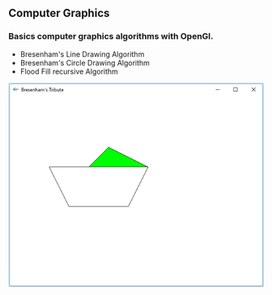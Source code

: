 ## Computer Graphics
### Basics computer graphics algorithms with OpenGl. 
* Bresenham's Line Drawing Algorithm
* Bresenham's Circle Drawing Algorithm
* Flood Fill recursive Algorithm

![GitHub Logo](print.png)


